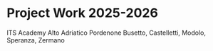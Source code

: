 # Project Work 2025-2026
ITS Academy Alto Adriatico Pordenone
Busetto, Castelletti, Modolo, Speranza, Zermano
